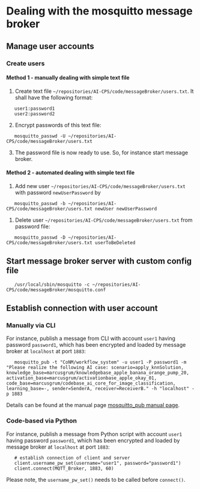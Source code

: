 # Dealing with the mosquitto message broker

## Manage user accounts

### Create users

#### Method 1 - manually dealing with simple text file

1. Create text file `~/repositories/AI-CPS/code/messageBroker/users.txt`.
It shall have the following format:

```
   user1:password1
   user2:password2
```

2. Encrypt passwords of this text file:

```
   mosquitto_passwd -U ~/repositories/AI-CPS/code/messageBroker/users.txt
```

3. The password file is now ready to use.
So, for instance start message broker.

#### Method 2 - automated dealing with simple text file

1. Add new user `~/repositories/AI-CPS/code/messageBroker/users.txt` with password `newUserPassword` by

```
   mosquitto_passwd -b ~/repositories/AI-CPS/code/messageBroker/users.txt newUser newUserPassword
```

1. Delete user `~/repositories/AI-CPS/code/messageBroker/users.txt` from password file:

```
   mosquitto_passwd -D ~/repositories/AI-CPS/code/messageBroker/users.txt userToBeDeleted 
```

## Start message broker server with custom config file

```
   /usr/local/sbin/mosquitto -c ~/repositories/AI-CPS/code/messageBroker/mosquitto.conf
```

## Establish connection with user account

### Manually via CLI

For instance, publish a message from CLI with account `user1` having password `password1`,
which has been encrypted and loaded by message broker at `localhost` at port `1883`:

```
   mosquitto_pub -t "CoNM/workflow_system" -u user1 -P password1 -m "Please realize the following AI case: scenario=apply_knnSolution, knowledge_base=marcusgrum/knowledgebase_apple_banana_orange_pump_20, activation_base=marcusgrum/activationbase_apple_okay_01, code_base=marcusgrum/codebase_ai_core_for_image_classification, learning_base=-, sender=SenderA, receiver=ReceiverB." -h "localhost" -p 1883
```

Details can be found at the manual page [mosquitto_pub manual page](https://mosquitto.org/man/mosquitto_pub-1.html).

### Code-based via Python

For instance, publish a message from Python script with account `user1` having password `password1`,
which has been encrypted and loaded by message broker at `localhost` at port `1883`:

```
   # establish connection of client and server
   client.username_pw_set(username="user1", password="password1")
   client.connect(MQTT_Broker, 1883, 60)
```

Please note, the `username_pw_set()` needs to be called before `connect()`.